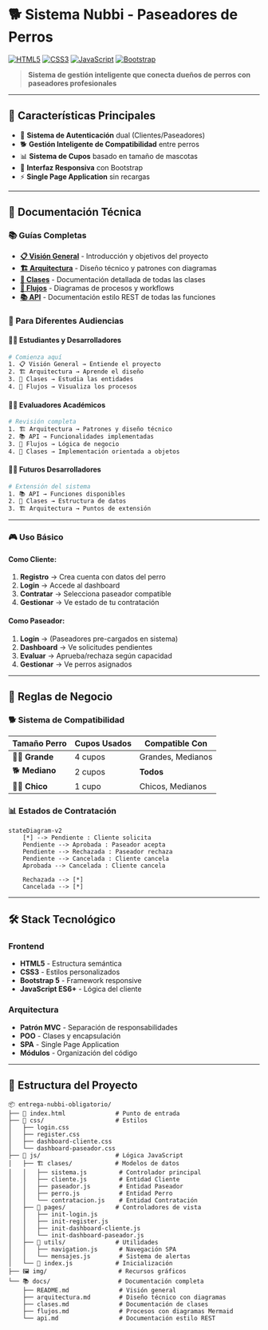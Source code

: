 # 🐕 Sistema Nubbi - Paseadores de Perros

[![HTML5](https://img.shields.io/badge/HTML5-E34F26?style=for-the-badge&logo=html5&logoColor=white)](https://developer.mozilla.org/en-US/docs/Web/HTML)
[![CSS3](https://img.shields.io/badge/CSS3-1572B6?style=for-the-badge&logo=css3&logoColor=white)](https://developer.mozilla.org/en-US/docs/Web/CSS)
[![JavaScript](https://img.shields.io/badge/JavaScript-F7DF1E?style=for-the-badge&logo=javascript&logoColor=black)](https://developer.mozilla.org/en-US/docs/Web/JavaScript)
[![Bootstrap](https://img.shields.io/badge/Bootstrap-563D7C?style=for-the-badge&logo=bootstrap&logoColor=white)](https://getbootstrap.com/)

> **Sistema de gestión inteligente que conecta dueños de perros con paseadores profesionales**

---

## 🌟 Características Principales

- 🔐 **Sistema de Autenticación** dual (Clientes/Paseadores)
- 🐕 **Gestión Inteligente de Compatibilidad** entre perros
- 📊 **Sistema de Cupos** basado en tamaño de mascotas  
- 📱 **Interfaz Responsiva** con Bootstrap
- ⚡ **Single Page Application** sin recargas

---

## 🔗 Documentación Técnica

### 📚 Guías Completas
- **[📋 Visión General](./docs/README.md)** - Introducción y objetivos del proyecto
- **[🏗️ Arquitectura](./docs/arquitectura.md)** - Diseño técnico y patrones con diagramas
- **[🔧 Clases](./docs/clases.md)** - Documentación detallada de todas las clases
- **[🔄 Flujos](./docs/flujos.md)** - Diagramas de procesos y workflows
- **[📚 API](./docs/api.md)** - Documentación estilo REST de todas las funciones

### 🎯 Para Diferentes Audiencias

#### 👨‍🎓 **Estudiantes y Desarrolladores**
```bash
# Comienza aquí
1. 📋 Visión General → Entiende el proyecto
2. 🏗️ Arquitectura → Aprende el diseño  
3. 🔧 Clases → Estudia las entidades
4. 🔄 Flujos → Visualiza los procesos
```

#### 👨‍💼 **Evaluadores Académicos**
```bash
# Revisión completa
1. 🏗️ Arquitectura → Patrones y diseño técnico
2. 📚 API → Funcionalidades implementadas
3. 🔄 Flujos → Lógica de negocio
4. 🔧 Clases → Implementación orientada a objetos
```

#### 🧑‍💻 **Futuros Desarrolladores**
```bash
# Extensión del sistema
1. 📚 API → Funciones disponibles
2. 🔧 Clases → Estructura de datos
3. 🏗️ Arquitectura → Puntos de extensión
```

---

### 🎮 Uso Básico

#### Como Cliente:
1. **Registro** → Crea cuenta con datos del perro
2. **Login** → Accede al dashboard
3. **Contratar** → Selecciona paseador compatible
4. **Gestionar** → Ve estado de tu contratación

#### Como Paseador:
1. **Login** → (Paseadores pre-cargados en sistema)
2. **Dashboard** → Ve solicitudes pendientes
3. **Evaluar** → Aprueba/rechaza según capacidad
4. **Gestionar** → Ve perros asignados

---

## 🧠 Reglas de Negocio

### 🐕 Sistema de Compatibilidad
| Tamaño Perro | Cupos Usados | Compatible Con |
|--------------|-------------|----------------|
| 🐕‍🦺 **Grande** | 4 cupos | Grandes, Medianos |
| 🐕 **Mediano** | 2 cupos | **Todos** |
| 🐕‍🦺 **Chico** | 1 cupo | Chicos, Medianos |

### 📊 Estados de Contratación
```mermaid
stateDiagram-v2
    [*] --> Pendiente : Cliente solicita
    Pendiente --> Aprobada : Paseador acepta
    Pendiente --> Rechazada : Paseador rechaza
    Pendiente --> Cancelada : Cliente cancela
    Aprobada --> Cancelada : Cliente cancela
    
    Rechazada --> [*]
    Cancelada --> [*]
```

---

## 🛠️ Stack Tecnológico

### Frontend
- **HTML5** - Estructura semántica
- **CSS3** - Estilos personalizados  
- **Bootstrap 5** - Framework responsive
- **JavaScript ES6+** - Lógica del cliente

### Arquitectura
- **Patrón MVC** - Separación de responsabilidades
- **POO** - Clases y encapsulación
- **SPA** - Single Page Application
- **Módulos** - Organización del código

---

## 📁 Estructura del Proyecto

```
📦 entrega-nubbi-obligatorio/
├── 📄 index.html              # Punto de entrada
├── 🎨 css/                    # Estilos
│   ├── login.css
│   ├── register.css
│   ├── dashboard-cliente.css
│   └── dashboard-paseador.css
├── 🧠 js/                     # Lógica JavaScript
│   ├── 🏗️ clases/            # Modelos de datos
│   │   ├── sistema.js         # Controlador principal
│   │   ├── cliente.js         # Entidad Cliente
│   │   ├── paseador.js        # Entidad Paseador
│   │   ├── perro.js           # Entidad Perro
│   │   └── contratacion.js    # Entidad Contratación
│   ├── 📱 pages/              # Controladores de vista
│   │   ├── init-login.js
│   │   ├── init-register.js
│   │   ├── init-dashboard-cliente.js
│   │   └── init-dashboard-paseador.js
│   ├── 🔧 utils/              # Utilidades
│   │   ├── navigation.js      # Navegación SPA
│   │   └── mensajes.js        # Sistema de alertas
│   └── 🚀 index.js            # Inicialización
├── 🖼️ img/                    # Recursos gráficos
└── 📚 docs/                   # Documentación completa
    ├── README.md              # Visión general
    ├── arquitectura.md        # Diseño técnico con diagramas
    ├── clases.md              # Documentación de clases
    ├── flujos.md              # Procesos con diagramas Mermaid
    └── api.md                 # Documentación estilo REST
```